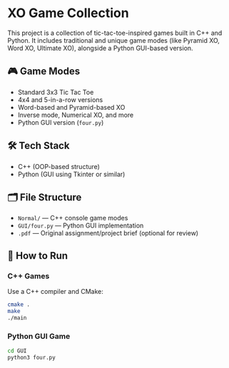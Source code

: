 # XO Game Collection

This project is a collection of tic-tac-toe-inspired games built in C++ and Python. It includes traditional and unique game modes (like Pyramid XO, Word XO, Ultimate XO), alongside a Python GUI-based version.

## 🎮 Game Modes
- Standard 3x3 Tic Tac Toe
- 4x4 and 5-in-a-row versions
- Word-based and Pyramid-based XO
- Inverse mode, Numerical XO, and more
- Python GUI version (`four.py`)

## 🛠️ Tech Stack
- C++ (OOP-based structure)
- Python (GUI using Tkinter or similar)

## 🗂️ File Structure
- `Normal/` — C++ console game modes
- `GUI/four.py` — Python GUI implementation
- `.pdf` — Original assignment/project brief (optional for review)

## 🚀 How to Run

### C++ Games
Use a C++ compiler and CMake:
```bash
cmake .
make
./main
```

### Python GUI Game
```bash
cd GUI
python3 four.py
```
